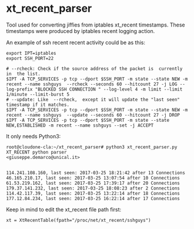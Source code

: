 # xt_recent_parser
Tool used for converting jiffies from iptables xt_recent timestamps.
These timestamps were produced by iptables recent logging action.

An example of ssh recent recent activity could be as this:

````
export IPT=iptables
export SSH_PORT=22

# --rcheck: Check if the source address of the packet is  currently  in  the list.
$IPT -A TCP_SERVICES -p tcp --dport $SSH_PORT -m state --state NEW -m recent --name sshguys  --rcheck --seconds 60 --hitcount 27 -j LOG --log-prefix "BLOCKED SSH CONNECTION " --log-level 4 -m limit --limit 1/minute --limit-burst 5
# --update: Like  --rcheck,  except it will update the "last seen" timestamp if it matches.
$IPT -A TCP_SERVICES -p tcp --dport $SSH_PORT -m state --state NEW -m recent --name sshguys  --update --seconds 60 --hitcount 27 -j DROP
$IPT -A TCP_SERVICES -p tcp --dport $SSH_PORT -m state --state NEW,ESTABLISHED -m recent --name sshguys --set -j ACCEPT
````

It only needs Python3:

````
root@cloudone-cla:~/xt_recent_parser# python3 xt_recent_parser.py 
XT_RECENT python parser
<giuseppe.demarco@unical.it>


114.241.108.160, last seen: 2017-03-25 18:21:42 after 13 Connections 
46.165.210.17, last seen: 2017-03-25 13:07:54 after 10 Connections 
61.53.219.162, last seen: 2017-03-25 17:39:17 after 20 Connections 
179.37.141.232, last seen: 2017-03-25 18:08:23 after 2 Connections 
114.42.117.39, last seen: 2017-03-25 13:22:14 after 18 Connections 
177.12.84.234, last seen: 2017-03-25 16:22:14 after 17 Connections 

````

Keep in mind to edit the xt_recent file path first:

````
xt = XtRecentTable(fpath="/proc/net/xt_recent/sshguys")
````
